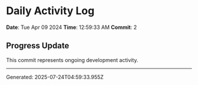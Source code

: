 # Daily Activity Log

**Date**: Tue Apr 09 2024
**Time**: 12:59:33 AM
**Commit**: 2

## Progress Update

This commit represents ongoing development activity.

---
Generated: 2025-07-24T04:59:33.955Z
